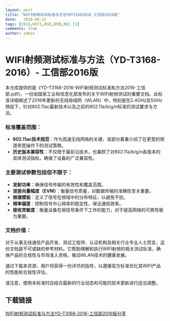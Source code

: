 ```yaml
---
layout: post
title: "WIFI射频测试标准与方法YDT31682016 工信部2016版"
date:   2020-09-22
tags: [2016,WIFI,测试,射频,802.11]
comments: true
author: admin
---
```

# WIFI射频测试标准与方法（YD-T3168-2016）- 工信部2016版

本仓库提供的是《YD-T3168-2016-WIFI射频测试标准和方法2016-工信部.pdf》，一份由国家工业和信息化部发布的关于WIFI射频测试的重要文档。此标准详细阐述了2016年更新的无线局域网（WLAN）中，特别是在2.4GHz及5GHz频段下，针对802.11ac最新技术以及之前的802.11a/b/g/n标准的测试要求与方法。

### 标准覆盖范围：
- **802.11ac技术规范**：作为高速无线网络的关键，该部分着重介绍了在更宽的频道带宽操作下的测试策略。
- **历史版本兼容性**：不仅限于最前沿技术，也兼顾了对802.11a/b/g/n各版本的具体测试指标，确保了设备的广泛兼容性。
  
### 主要测试参数包括但不限于：
- **发射功率**：确保信号传输的有效性和覆盖范围。
- **误差向量幅度（EVM）**：衡量信号质量，对数据传输的准确性至关重要。
- **频谱模板**：定义了信号在频域中的分布特征，以避免干扰。
- **频率偏差**：控制信号中心频率的稳定性，保证通信效率。
- **接收灵敏度**：衡量设备在弱信号条件下工作的能力，对于提高网络的可靠性极为重要。

### 文档价值：
对于从事无线通信产品开发、测试工程师、认证机构及相关行业专业人士而言，这份文档是不可或缺的参考材料。它帮助理解和执行WIFI射频的相关测试标准，确保产品的合规性与市场准入资格，推动WLAN技术的健康发展。

通过下载本资源，用户将获得一份详尽的指导，以遵循官方标准优化其WIFI产品的性能和合规性评估。

请注意，使用本标准时应结合最新的行业动态和可能的技术更新进行适当调整。

## 下载链接

[WIFI射频测试标准与方法YD-T3168-2016-工信部2016版分享](https://pan.quark.cn/s/187f34d80f93)